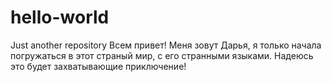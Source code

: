 # hello-world
Just another repository
Всем привет! Меня зовут Дарья, я только начала погружаться в этот страный мир, с его странными языками.
Надеюсь это будет захватывающие приключение!
